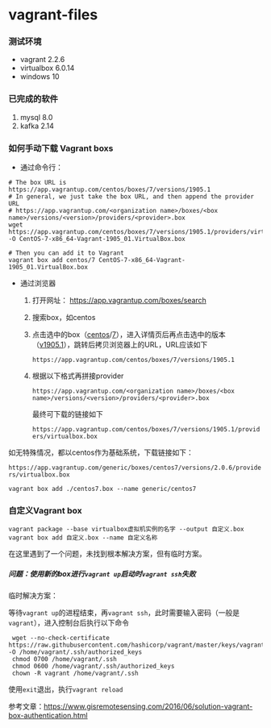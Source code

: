 # vagrant-files
### 测试环境

* vagrant 2.2.6
* virtualbox 6.0.14
* windows 10



### 已完成的软件

1. mysql 8.0
2. kafka 2.14



### 如何手动下载 Vagrant boxs

* 通过命令行：

```
# The box URL is https://app.vagrantup.com/centos/boxes/7/versions/1905.1
# In general, we just take the box URL, and then append the provider URL
# https://app.vagrantup.com/<organization name>/boxes/<box name>/versions/<version>/providers/<provider>.box
wget https://app.vagrantup.com/centos/boxes/7/versions/1905.1/providers/virtualbox.box -O CentOS-7-x86_64-Vagrant-1905_01.VirtualBox.box

# Then you can add it to Vagrant
vagrant box add centos/7 CentOS-7-x86_64-Vagrant-1905_01.VirtualBox.box
```

* 通过浏览器

  1. 打开网址： https://app.vagrantup.com/boxes/search

  2. 搜索box，如centos

  3. 点击选中的box（[centos](https://app.vagrantup.com/centos)/[7](https://app.vagrantup.com/centos/boxes/7)），进入详情页后再点击选中的版本（[v1905.1](https://app.vagrantup.com/centos/boxes/7/versions/1905.1)），跳转后拷贝浏览器上的URL，URL应该如下

     `https://app.vagrantup.com/centos/boxes/7/versions/1905.1`

  4. 根据以下格式再拼接provider

     ```
     https://app.vagrantup.com/<organization name>/boxes/<box name>/versions/<version>/providers/<provider>.box
     ```

     最终可下载的链接如下

     `https://app.vagrantup.com/centos/boxes/7/versions/1905.1/providers/virtualbox.box`



如无特殊情况，都以centos作为基础系统，下载链接如下：

`https://app.vagrantup.com/generic/boxes/centos7/versions/2.0.6/providers/virtualbox.box`

```
vagrant box add ./centos7.box --name generic/centos7
```



### 自定义Vagrant box

```
vagrant package --base virtualbox虚拟机实例的名字 --output 自定义.box
vagrant box add 自定义.box --name 自定义名称
```

在这里遇到了一个问题，未找到根本解决方案，但有临时方案。

##### 问题：使用新的box进行`vagrant up`启动时`vagrant ssh`失败

临时解决方案：

等待`vagrant up`的进程结束，再`vagrant ssh`，此时需要输入密码（一般是`vagrant`），进入控制台后执行以下命令

```
 wget --no-check-certificate https://raw.githubusercontent.com/hashicorp/vagrant/master/keys/vagrant.pub -O /home/vagrant/.ssh/authorized_keys  
 chmod 0700 /home/vagrant/.ssh  
 chmod 0600 /home/vagrant/.ssh/authorized_keys  
 chown -R vagrant /home/vagrant/.ssh  
```

使用`exit`退出，执行`vagrant reload	`

参考文章：https://www.gisremotesensing.com/2016/06/solution-vagrant-box-authentication.html